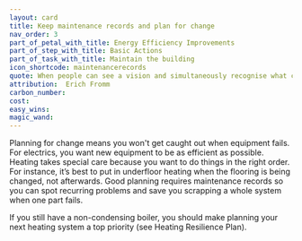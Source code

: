 ```yaml
---
layout: card
title: Keep maintenance records and plan for change
nav_order: 3
part_of_petal_with_title: Energy Efficiency Improvements
part_of_step_with_title: Basic Actions
part_of_task_with_title: Maintain the building
icon_shortcode: maintenancerecords
quote: When people can see a vision and simultaneously recognise what can be done step by step... they will begin to feel encouragement and enthusiasm.
attribution:  Erich Fromm 
carbon_number: 
cost: 
easy_wins: 
magic_wand: 
---
```


<p>Planning for change means you won't get caught out when equipment fails.  For electrics, you want new equipment to be as efficient as possible.  Heating takes special care because you want to do things in the right order.  For instance, it’s best to put in underfloor heating when the flooring is being changed, not afterwards.  Good planning requires  maintenance records so you can spot recurring problems and save you scrapping a whole system when one part fails. </p><p>If you still have a non-condensing boiler, you should make planning your next heating system a top priority (see Heating Resilience Plan).</p> 
